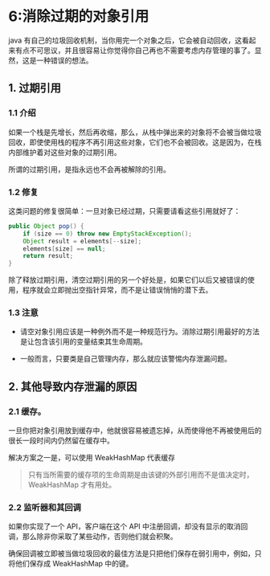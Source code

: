 # 6:消除过期的对象引用

java 有自己的垃圾回收机制，当你用完一个对象之后，它会被自动回收，这看起来有点不可思议，并且很容易让你觉得你自己再也不需要考虑内存管理的事了。显然，这是一种错误的想法。

## 1. 过期引用

### 1.1 介绍

如果一个栈是先增长，然后再收缩，那么，从栈中弹出来的对象将不会被当做垃圾回收，即使使用栈的程序不再引用这些对象，它们也不会被回收。这是因为，在栈内部维护着对这些对象的过期引用。

所谓的过期引用，是指永远也不会再被解除的引用。

### 1.2 修复

这类问题的修复很简单：一旦对象已经过期，只需要请看这些引用就好了：

```java 
public Object pop() {
	if (size == 0) throw new EmptyStackException();
	Object result = elements[--size];
	elements[size] == null;
	return result;
}
```
除了释放过期引用，清空过期引用的另一个好处是，如果它们以后又被错误的使用，程序就会立即抛出空指针异常，而不是让错误悄悄的潜下去。

### 1.3 注意

- 请空对象引用应该是一种例外而不是一种规范行为。消除过期引用最好的方法是让包含该引用的变量结束其生命周期。

- 一般而言，只要类是自己管理内存，那么就应该警惕内存泄漏问题。

## 2. 其他导致内存泄漏的原因

### 2.1 缓存。

一旦你把对象引用放到缓存中，他就很容易被遗忘掉，从而使得他不再被使用后的很长一段时间内仍然留在缓存中。

解决方案之一是，可以使用 WeakHashMap 代表缓存


> 只有当所需要的缓存项的生命周期是由该键的外部引用而不是值决定时，WeakHashMap 才有用处。

### 2.2 监听器和其回调

如果你实现了一个 API，客户端在这个 API 中注册回调，却没有显示的取消回调，那么除非你采取了某些动作，否则他们就会积聚。

确保回调被立即被当做垃圾回收的最佳方法是只把他们保存在弱引用中，例如，只将他们保存成 WeakHashMap 中的键。